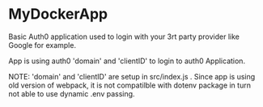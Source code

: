 # MyDockerApp

Basic Auth0 application used to login with your 3rt party provider like Google for example.

App is using auth0 'domain' and 'clientID' to login to auth0 Application.

NOTE: 'domain' and 'clientID' are setup in src/index.js . Since app is using old version of webpack, it is not compatilble with dotenv package in turn not able to use dynamic .env passing.

